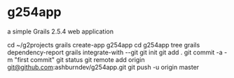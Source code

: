 # g254app
a simple Grails 2.5.4 web application

cd ~/g2projects
grails create-app g254app
cd g254app
tree
grails dependency-report
grails integrate-with --git
git init
git add .
git commit -a -m "first commit"
git status
git remote add origin git@github.com:ashburndev/g254app.git
git push -u origin master

